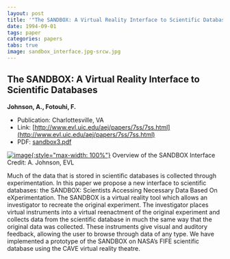 ```yaml
---
layout: post
title: '"The SANDBOX: A Virtual Reality Interface to Scientific Databases"'
date: 1994-09-01
tags: paper
categories: papers
tabs: true
image: sandbox_interface.jpg-srcw.jpg
---
```


## The SANDBOX: A Virtual Reality Interface to Scientific Databases
**Johnson, A., Fotouhi, F.**
- Publication: Charlottesville, VA
- Link: [http://www.evl.uic.edu/aej/papers/7ss/7ss.html](http://www.evl.uic.edu/aej/papers/7ss/7ss.html)
- PDF: [sandbox3.pdf](/documents/sandbox3.pdf)


[![image](https://www.evl.uic.edu/output/originals/sandbox_interface.jpg-srcw.jpg){:style="max-width: 100%"}](https://www.evl.uic.edu/output/originals/sandbox_interface.jpg-srcw.jpg)
Overview of the SANDBOX Interface
Credit: A. Johnson, EVL

Much of the data that is stored in scientific databases is collected through experimentation. In this paper we propose a new interface to scientific databases: the SANDBOX: Scientists Accessing Necessary Data Based On eXperimentation. The SANDBOX is a virtual reality tool which allows an investigator to recreate the original experiment. The investigator places virtual instruments into a virtual reenactment of the original experiment and collects data from the scientific database in much the same way that the original data was collected. These instruments give visual and auditory feedback, allowing the user to browse through data of any type. We have implemented a prototype of the SANDBOX on NASA&rsquo;s FIFE scientific database using the CAVE virtual reality theatre.